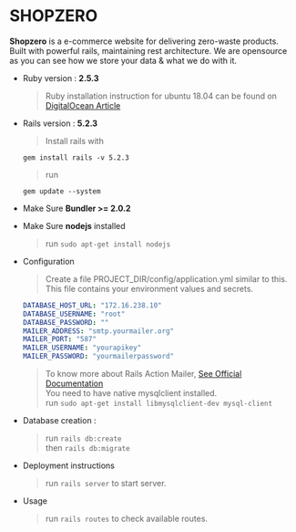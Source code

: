 # SHOPZERO


**Shopzero** is a e-commerce website for delivering zero-waste products.
Built with powerful rails, maintaining rest architecture. We are opensource as you can see how we store your data & what we do with it.

* Ruby version : **2.5.3**
  > Ruby installation instruction for ubuntu 18.04 can be found on [DigitalOcean Article](https://www.digitalocean.com/community/tutorials/how-to-install-ruby-on-rails-with-rbenv-on-ubuntu-18-04)

* Rails version : **5.2.3**
  > Install rails with 
  ```
  gem install rails -v 5.2.3
  ```   
  > run 
  ```
  gem update --system
  ```

* Make Sure  **Bundler >= 2.0.2**

* Make Sure  **nodejs** installed
  > run `sudo apt-get install nodejs`

* Configuration

  > Create a file PROJECT_DIR/config/application.yml similar to this. This file contains your environment values and secrets.
    ```yaml
    DATABASE_HOST_URL: "172.16.238.10"
    DATABASE_USERNAME: "root"
    DATABASE_PASSWORD: ""
    MAILER_ADDRESS: "smtp.yourmailer.org"
    MAILER_PORT: "587"
    MAILER_USERNAME: "yourapikey"
    MAILER_PASSWORD: "yourmailerpassword"
  ```    
  > To know more about Rails Action Mailer, [See Official Documentation](https://guides.rubyonrails.org/action_mailer_basics.html)    
  > You need to have native mysqlclient installed.   
  > run `sudo apt-get install libmysqlclient-dev mysql-client`

* Database creation : 
  
  > run  `rails db:create`    
  > then `rails db:migrate`

* Deployment instructions
  
  > run `rails server` to start server.
  
* Usage

  > run `rails routes` to check available routes.

